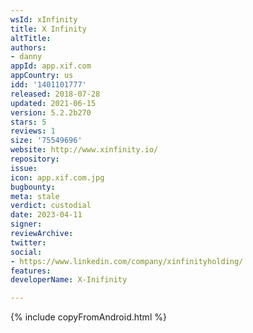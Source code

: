 ```yaml
---
wsId: xInfinity
title: X Infinity
altTitle: 
authors:
- danny
appId: app.xif.com
appCountry: us
idd: '1401101777'
released: 2018-07-28
updated: 2021-06-15
version: 5.2.2b270
stars: 5
reviews: 1
size: '75549696'
website: http://www.xinfinity.io/
repository: 
issue: 
icon: app.xif.com.jpg
bugbounty: 
meta: stale
verdict: custodial
date: 2023-04-11
signer: 
reviewArchive: 
twitter: 
social:
- https://www.linkedin.com/company/xinfinityholding/
features: 
developerName: X-Inifinity

---
```


{% include copyFromAndroid.html %}


